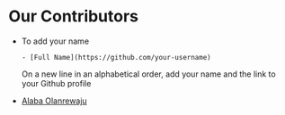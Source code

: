 # Our Contributors

<!-- Eligibility -->
<!-- Either been a member of the community or made a PR that has been merged or contributed in a way or the other! -->

- To add your name

  ```- [Full Name](https://github.com/your-username)```
  
  On a new line in an alphabetical order, add your name and the link to your Github profile
  
  <!-- Starting -->
 - [Alaba Olanrewaju](https://github.com/chryzcodez)
